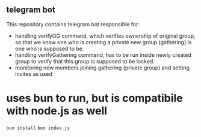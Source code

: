 ## telegram bot
This repository contains telegram bot responsible for:
- handling verifyOG command, which verifies ownership of original group, so that we know one who is creating a private new group (gathering) is one who is supposed to be.
- handling verifyGathering command, has to be run inside newly created group to verify that this group is supposed to be locked.
- monitoring new members joining gathering (private group) and setting invites as used


# uses bun to run, but is compatibile with node.js as well
`bun install`
`bun index.js`